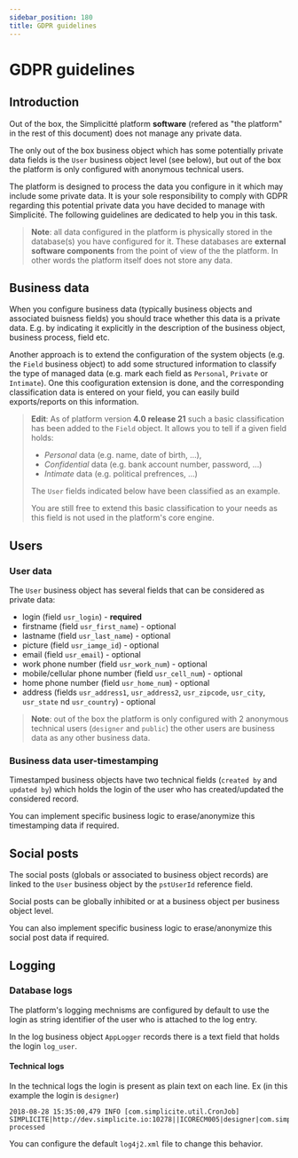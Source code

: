 ```yaml
---
sidebar_position: 180
title: GDPR guidelines
---
```


GDPR guidelines
===============

Introduction
------------

Out of the box, the Simplicitt&eacute; platform **software** (refered as "the platform" in the rest of this document) does not manage any private data.

The only out of the box business object which has some potentially private data fields is the `User` business object level (see below),
but out of the box the platform is only configured with anonymous technical users.

The platform is designed to process the data you configure in it which may include some private data. It is your sole responsibility to comply
with GDPR regarding this potential private data you have decided to manage with Simplicité. The following guidelines are dedicated to help
you in this task.

> **Note**: all data configured in the platform is physically stored in the database(s) you have configured for it.
> These databases are **external software components** from the point of view of the the platform.
> In other words the platform itself does not store any data.

Business data
-------------

When you configure business data (typically business objects and associated buisness fields) you should trace
whether this data is a private data. E.g. by indicating it explicitly in the description of the business object, business
process, field etc.

Another approach is to extend the configuration of the system objects (e.g. the `Field` business object) to add some
structured information to classify the type of managed data (e.g. mark each field as `Personal`, `Private` or `Intimate`).
One this coofiguration extension is done, and the corresponding classification data is entered on your field, you can easily
build exports/reports on this information.

> **Edit**: As of platform version **4.0 release 21** such a basic classification has been added to the `Field` object.
> It allows you to tell if a given field holds:
>
> - _Personal_ data (e.g. name, date of birth, ...),
> - _Confidential_ data (e.g. bank account number, password, ...)
> - _Intimate_ data (e.g. political prefrences, ...)
>
> The `User` fields indicated below have been classified as an example.
>
> You are still free to extend this basic classification to your needs as this field is not used in the platform's core engine.

Users
-----

### User data

The `User` business object has several fields that can be considered as private data:

- login (field `usr_login`) - **required**
- firstname (field `usr_first_name`) - optional
- lastname (field `usr_last_name`) - optional
- picture (field `usr_iamge_id`) - optional
- email (field `usr_email`) - optional
- work phone number (field `usr_work_num`) - optional
- mobile/cellular phone number (field `usr_cell_num`) - optional
- home phone number (field `usr_home_num`) - optional
- address (fields `usr_address1`, `usr_address2`, `usr_zipcode`, `usr_city`, `usr_state` nd `usr_country`) - optional

> **Note**: out of the box the platform is only configured with 2 anonymous technical users (`designer` and `public`)
> the other users are business data as any other business data.

### Business data user-timestamping

Timestamped business objects have two technical fields (`created by` and `updated by`) which holds
the login of the user who has created/updated the considered record.

You can implement specific business logic to erase/anonymize this timestamping data if required.

Social posts
------------

The social posts (globals or associated to business object records) are linked to the `User` business object
by the `pstUserId` reference field.

Social posts can be globally inhibited or at a business object per business object level.

You can also implement specific business logic to erase/anonymize this social post data if required.

Logging
-------

### Database logs

The platform's logging mechnisms are configured by default to use the login as string identifier
of the user who is attached to the log entry.

In the log business object `AppLogger` records there is a text field that holds the login `log_user`.

#### Technical logs

In the technical logs the login is present as plain text on each line. Ex (in this example the login is `designer`)

```plaintext
2018-08-28 15:35:00,479 INFO [com.simplicite.util.CronJob] SIMPLICITE|http://dev.simplicite.io:10278||ICORECM005|designer|com.simplicite.util.CronJob|run||Job processed
```

You can configure the default `log4j2.xml` file to change this behavior.
